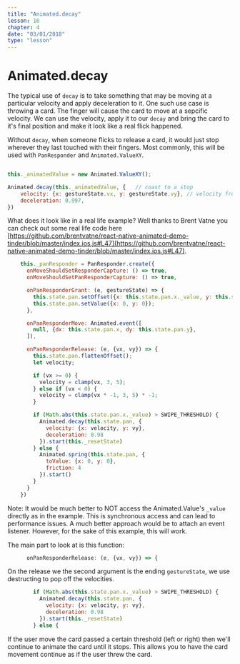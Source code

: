 ```yaml
---
title: "Animated.decay"
lesson: 16
chapter: 4
date: "03/01/2018"
type: "lesson"
---
```


# Animated.decay

The typical use of `decay` is to take something that may be moving at a particular velocity and apply deceleration to it. One such use case is throwing a card. The finger will cause the card to move at a sepcific velocity. We can use the velocity, apply it to our `decay` and bring the card to it's final position and make it look like a real flick happened.

Without `decay`, when someone flicks to release a card, it would just stop wherever they last touched with their fingers. Most commonly, this will be used with `PanResponder` and `Animated.ValueXY`.

```js

this._animatedValue = new Animated.ValueXY();

Animated.decay(this._animatedValue, {   // coast to a stop
    velocity: {x: gestureState.vx, y: gestureState.vy}, // velocity from gesture release
    deceleration: 0.997,
})
```

What does it look like in a real life example? Well thanks to Brent Vatne you can check out some real life code here [https://github.com/brentvatne/react-native-animated-demo-tinder/blob/master/index.ios.js#L47](https://github.com/brentvatne/react-native-animated-demo-tinder/blob/master/index.ios.js#L47).

```js
    this._panResponder = PanResponder.create({
      onMoveShouldSetResponderCapture: () => true,
      onMoveShouldSetPanResponderCapture: () => true,

      onPanResponderGrant: (e, gestureState) => {
        this.state.pan.setOffset({x: this.state.pan.x._value, y: this.state.pan.y._value});
        this.state.pan.setValue({x: 0, y: 0});
      },

      onPanResponderMove: Animated.event([
        null, {dx: this.state.pan.x, dy: this.state.pan.y},
      ]),

      onPanResponderRelease: (e, {vx, vy}) => {
        this.state.pan.flattenOffset();
        let velocity;

        if (vx >= 0) {
          velocity = clamp(vx, 3, 5);
        } else if (vx < 0) {
          velocity = clamp(vx * -1, 3, 5) * -1;
        }

        if (Math.abs(this.state.pan.x._value) > SWIPE_THRESHOLD) {
          Animated.decay(this.state.pan, {
            velocity: {x: velocity, y: vy},
            deceleration: 0.98
          }).start(this._resetState)
        } else {
          Animated.spring(this.state.pan, {
            toValue: {x: 0, y: 0},
            friction: 4
          }).start()
        }
      }
    })
```

Note: It would be much better to NOT access the Animated.Value's `_value` directly as in the example. This is synchronous access and can lead to performance issues. A much better approach would be to attach an event listener. However, for the sake of this example, this will work.

The main part to look at is this function:
```js
      onPanResponderRelease: (e, {vx, vy}) => {
```
On the release we the second argument is the ending `gestureState`, we use destructing to pop off the velocities.

```js
        if (Math.abs(this.state.pan.x._value) > SWIPE_THRESHOLD) {
          Animated.decay(this.state.pan, {
            velocity: {x: velocity, y: vy},
            deceleration: 0.98
          }).start(this._resetState)
        } else {
```

If the user move the card passed a certain threshold (left or right) then we'll continue to animate the card until it stops. This allows you to have the card movement continue as if the user threw the card.
